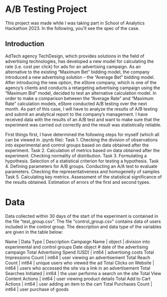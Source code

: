 # A/B Testing Project
This project was made while I was taking part in School of Analytics Hackathon 2023. In the following, you'll see the spec of the case.

## Introduction
AdTech agency TechDesign, which provides solutions in the field of advertising technologies, has developed a new model for calculating the rate (i.e. cost per click) for ads for an advertising campaign. As an alternative to the existing “Maximum Bet” bidding model, the company introduced a new advertising solution – the “Average Bet” bidding model.
After introducing the new option, the eStore company, which is one of the agency’s clients and conducts a retargeting advertising campaign using the “Maximum Bid” model, decided to test an alternative calculation model.
In order to make a comparison between the “Average Rate” and “Maximum Rate” calculation models, eStore conducted A/B testing over the next month. As part of this case, I will have to analyze the results of A/B testing and submit an analytical report to the company’s management. I have received data with the results of an A/B test and want to make sure that the experiment was carried out correctly and the result was statistically reliable.

First things first, I have determined the following steps for myself (which all can be viewed in .ipynb file):
Task 1. Checking the division of observations into experimental and control groups based on data obtained after the experiment.
Task 2. Calculation of metrics based on data obtained after the experiment. Checking normality of distribution.
Task 3. Formulating a hypothesis. Selection of a statistical criterion for testing a hypothesis.
Task 4. Defining parameters for A/B groups. Conducting an A/A test to evaluate parameters. Checking the representativeness and homogeneity of samples
Task 5. Calculating key metrics. Assessment of the statistical significance of the results obtained. Estimation of errors of the first and second types.

# Data
Data collected within 30 days of the start of the experiment is contained in the file “test_group.csv”. The file "control_group.csv" contains data of users included in the control group. The description and data type of the variables are given in the table below:

Name | Data Type | Description
Campaign Name | object | division into experimental and control groups Date object # date of the advertising campaign
Total Advertising Spend (USD) | int64 | advertising costs
Total Impressions Count | int64 | user viewing an advertisement
Total Reach Count | int64 | unique users who viewed the ad
Total Clicks on Website | int64 | users who accessed the site via a link in an advertisement
Total Searches Initiated | int64 | the user performs a search on the site
Total View Content Actions | int64 | user viewing product details
Total Add to Cart Actions | int64 | user adding an item to the cart
Total Purchases Count | int64 | user purchase of goods
